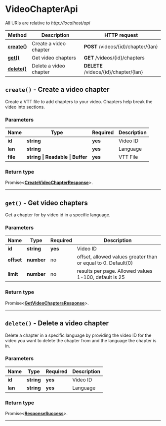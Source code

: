 # VideoChapterApi

All URIs are relative to *http://localhost/api*

| Method | Description | HTTP request |
| ------------- | ------------- | ------------- |
| [**create()**](VideoChapterApi.md#create) | Create a video chapter | **POST** /videos/{id}/chapter/{lan} |
| [**get()**](VideoChapterApi.md#get) | Get video chapters | **GET** /videos/{id}/chapters |
| [**delete()**](VideoChapterApi.md#delete) | Delete a video chapter | **DELETE** /videos/{id}/chapter/{lan} |


<a name="create"></a>
## **`create()` - Create a video chapter**


Create a VTT file to add chapters to your video. Chapters help break the video into sections.

### Parameters

| Name | Type | Required | Description |
| ------------- | ------------- | ------------- | ------------- |
 | **id** | **string**| **yes**| Video ID |
 | **lan** | **string**| **yes**| Language |
 | **file** | **string \| Readable \| Buffer**| **yes**| VTT File |


### Return type

Promise<[**CreateVideoChapterResponse**](../model/CreateVideoChapterResponse.md)>.




---

<a name="get"></a>
## **`get()` - Get video chapters**


Get a chapter for by video id in a specific language.

### Parameters

| Name | Type | Required | Description |
| ------------- | ------------- | ------------- | ------------- |
 | **id** | **string**| **yes**| Video ID |
 | **offset** | **number**| no| offset, allowed values greater than or equal to 0. Default(0) |
 | **limit** | **number**| no| results per page. Allowed values 1-100, default is 25 |


### Return type

Promise<[**GetVideoChaptersResponse**](../model/GetVideoChaptersResponse.md)>.




---

<a name="delete"></a>
## **`delete()` - Delete a video chapter**


Delete a chapter in a specific language by providing the video ID for the video you want to delete the chapter from and the language the chapter is in.

### Parameters

| Name | Type | Required | Description |
| ------------- | ------------- | ------------- | ------------- |
 | **id** | **string**| **yes**| Video ID |
 | **lan** | **string**| **yes**| Language |


### Return type

Promise<[**ResponseSuccess**](../model/ResponseSuccess.md)>.




---

